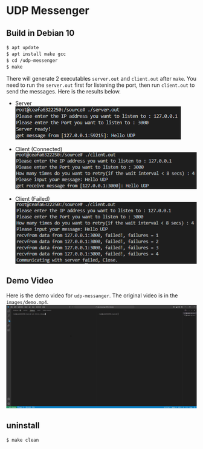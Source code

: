 # UDP Messenger

## Build in Debian 10
```bash
$ apt update 
$ apt install make gcc
$ cd /udp-messenger
$ make
```

There will generate 2 executables `server.out` and `client.out` after `make`. You need to run the `server.out` first for listening the port, then run `client.out` to send the messages. Here is the results below.


* Server  
![Server](images/Server.PNG)

* Client (Connected)   
![Client_Success](images/Client_Success.PNG)
* Client (Failed)  
![Client_Failed](images/Client_Falied.PNG)


## Demo Video
Here is the demo video for `udp-messanger`. The original video is in the `images/demo.mp4`.  
![Client_Failed](images/Demo.gif)

## uninstall
```bash
$ make clean
```